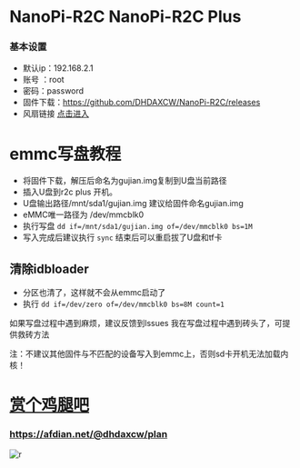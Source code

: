 # NanoPi-R2C  NanoPi-R2C Plus
### 基本设置
- 默认ip：192.168.2.1
- 账号 ：root
- 密码：password
- 固件下载：https://github.com/DHDAXCW/NanoPi-R2C/releases
- 风扇链接 [点击进入](https://s.click.taobao.com/t?e=m%3D2%26s%3Dd8Ack0Lbx8McQipKwQzePOeEDrYVVa64LKpWJ%2Bin0XJRAdhuF14FMXpyNmcFd6mT8sviUM61dt2T0mcOGN1M6FAj1gqltKaEfKzCcEr0EW0YuhTK3FPxiHMT7yc3NZrQKSOkJV8harV3phaPbavinqGCwVfdcN0wcSpj5qSCmbA%3D)

# emmc写盘教程
- 将固件下载，解压后命名为gujian.img复制到U盘当前路径
- 插入U盘到r2c plus 开机。
- U盘输出路径/mnt/sda1/gujian.img  建议给固件命名gujian.img
- eMMC唯一路径为 /dev/mmcblk0 
- 执行写盘 ``dd if=/mnt/sda1/gujian.img of=/dev/mmcblk0 bs=1M ``
- 写入完成后建议执行 ``sync`` 结束后可以重启拔了U盘和tf卡

## 清除idbloader

- 分区也清了，这样就不会从emmc启动了
- 执行 ``dd if=/dev/zero of=/dev/mmcblk0 bs=8M count=1``

如果写盘过程中遇到麻烦，建议反馈到lssues 我在写盘过程中遇到砖头了，可提供救砖方法

注：不建议其他固件与不匹配的设备写入到emmc上，否则sd卡开机无法加载内核！

# [赏个鸡腿吧](https://afdian.net/@dhdaxcw/plan)
### https://afdian.net/@dhdaxcw/plan
![r](https://user-images.githubusercontent.com/74764072/147954828-f1870dcf-6144-48e2-b960-8c5652868595.jpg)
